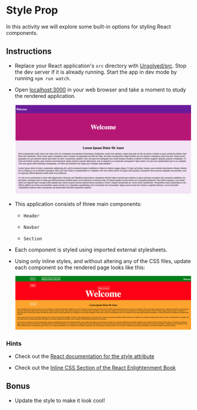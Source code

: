 # Style Prop

In this activity we will explore some built-in options for styling React components.

## Instructions

- Replace your React application's `src` directory with [Unsolved/src](Unsolved/src). Stop the dev server if it is already running. Start the app in dev mode by running `npm run watch`.

- Open [localhost:3000](http://localhost:3000) in your web browser and take a moment to study the rendered application.

  ![Initial Page](Images/01-InitialPage.png)

- This application consists of three main components:

  - `Header`

  - `Navbar`

  - `Section`

- Each component is styled using imported external stylesheets.

- Using only inline styles, and without altering any of the CSS files, update each component so the rendered page looks like this:

  ![Inline Styled Page](Images/02-InlineStyled.png)

### Hints

- Check out the [React documentation for the style attribute](https://facebook.github.io/react/docs/dom-elements.html#style)

- Check out the [Inline CSS Section of the React Enlightenment Book](https://www.reactenlightenment.com/react-jsx/5.6.html)

## Bonus

- Update the style to make it look cool!
